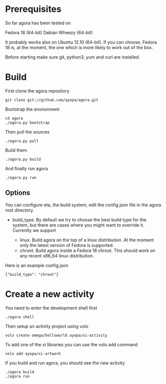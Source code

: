 # Prerequisites

So far agora has been tested on

Fedora 18 (64-bit)
Debian Wheezy (64-bit)

It probably works also on Ubuntu 12.10 (64-bit). If you can choose, Fedora 18
is, at the moment, the one which is more likely to work out of the box.

Before starting make sure git, python3, yum and curl are installed.

# Build

First clone the agora repository

    git clone git://github.com/ayopa/agora.git

Bootstrap the environment

    cd agora
    ./agora.py bootstrap

Then pull the sources

    ./agora.py pull

Build them

    ./agora.py build

And finally run agora

    ./agora.py run

## Options

You can configure eta, the build system, edit the config.json file in the agora
root directory.

* build_type. By default we try to choose the best build type for the system,
but there are cases where you might want to override it. Currently we support

    * linux. Build agora on the top of a linux distribution. At the moment only
    the latest version of Fedora is supported.
    * chroot. Build agora inside a Fedora 18 chroot. This should work on any
    recent x86_64 linux distribution.

Here is an example config.json

    {"build_type": "chroot"}

# Create a new activity

You need to enter the development shell first

    ./agora shell

Then setup an activity project using volo

    volo create omega/helloworld ayopa/xi-activity

To add one of the xi libraries you can use the volo add command

    volo add ayopa/xi-artwork

If you build and run agora, you should see the new activity

    ./agora build
    ./agora run
